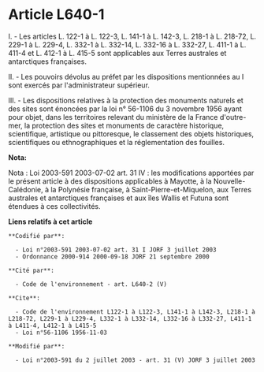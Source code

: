 # Article L640-1

I. - Les articles L. 122-1 à L. 122-3, L. 141-1 à L. 142-3, L. 218-1 à L. 218-72, L. 229-1 à L. 229-4, L. 332-1 à L. 332-14,
L. 332-16 à L. 332-27, L. 411-1 à L. 411-4 et L. 412-1 à L. 415-5 sont applicables aux Terres australes et antarctiques
françaises.

II. - Les pouvoirs dévolus au préfet par les dispositions mentionnées au I sont exercés par l'administrateur supérieur.

III. - Les dispositions relatives à la protection des monuments naturels et des sites sont énoncées par la loi n° 56-1106 du
3 novembre 1956 ayant pour objet, dans les territoires relevant du ministère de la France d'outre-mer, la protection des
sites et monuments de caractère historique, scientifique, artistique ou pittoresque, le classement des objets historiques,
scientifiques ou ethnographiques et la réglementation des fouilles.

**Nota:**

Nota : Loi 2003-591 2003-07-02 art. 31 IV : les modifications apportées par le présent article à des dispositions applicables
à Mayotte, à la Nouvelle-Calédonie, à la Polynésie française, à Saint-Pierre-et-Miquelon, aux Terres australes et
antarctiques françaises et aux îles Wallis et Futuna sont étendues à ces collectivités.

**Liens relatifs à cet article**

	**Codifié par**:

	  - Loi n°2003-591 2003-07-02 art. 31 I JORF 3 juillet 2003
	  - Ordonnance 2000-914 2000-09-18 JORF 21 septembre 2000

	**Cité par**:

	  - Code de l'environnement - art. L640-2 (V)

	**Cite**:

	  - Code de l'environnement L122-1 à L122-3, L141-1 à L142-3, L218-1 à L218-72, L229-1 à L229-4, L332-1 à L332-14, L332-16 à L332-27, L411-1 à L411-4, L412-1 à L415-5
	  - Loi n°56-1106 1956-11-03

	**Modifié par**:

	  - Loi n°2003-591 du 2 juillet 2003 - art. 31 (V) JORF 3 juillet 2003
